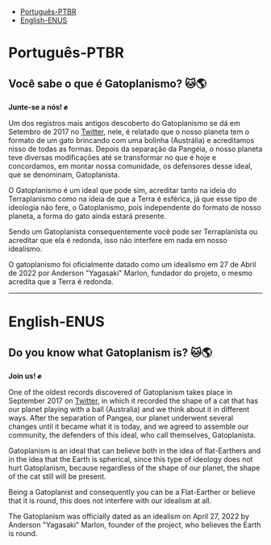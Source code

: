 - [Português-PTBR](#portugues-ptbr)
- [English-ENUS](#english-enus)

# Português-PTBR

## Você sabe o que é Gatoplanismo? 🐱🌎

**Junte-se a nós! ✊**

Um dos registros mais antigos descoberto do Gatoplanismo se dá em Setembro de 2017 no [Twitter](), nele, é relatado que o nosso planeta tem o formato de um gato brincando com uma bolinha (Austrália) e acreditamos nisso de todas as formas. Depois da separação da Pangéia, o nosso planeta teve diversas modificações até se transformar no que é hoje e concordamos, em montar nossa comunidade, os defensores desse ideal, que se denominam, Gatoplanista.

O Gatoplanismo é um ideal que pode sim, acreditar tanto na ideia do Terraplanismo como na ideia de que a Terra é esférica, já que esse tipo de ideologia não fere, o Gatoplanismo, pois independente do formato de nosso planeta, a forma do gato ainda estará presente.

Sendo um Gatoplanista consequentemente você pode ser Terraplanista ou acreditar que ela é redonda, isso não interfere em nada em nosso idealismo.

O gatoplanismo foi oficialmente datado como um idealismo em 27 de Abril de 2022 por Anderson "Yagasaki" Marlon, fundador do projeto, o mesmo acredita que a Terra é redonda.

---

# English-ENUS

## Do you know what Gatoplanism is? 🐱🌎

**Join us! ✊**

One of the oldest records discovered of Gatoplanism takes place in September 2017 on [Twitter](), in which it recorded the shape of a cat that has our planet playing with a ball (Australia) and we think about it in different ways. After the separation of Pangea, our planet underwent several changes until it became what it is today, and we agreed to assemble our community, the defenders of this ideal, who call themselves, Gatoplanista.

Gatoplanism is an ideal that can believe both in the idea of flat-Earthers and in the idea that the Earth is spherical, since this type of ideology does not hurt Gatoplanism, because regardless of the shape of our planet, the shape of the cat still will be present.

Being a Gatoplanist and consequently you can be a Flat-Earther or believe that it is round, this does not interfere with our idealism at all.

The Gatoplanism was officially dated as an idealism on April 27, 2022 by Anderson "Yagasaki" Marlon, founder of the project, who believes the Earth is round.
